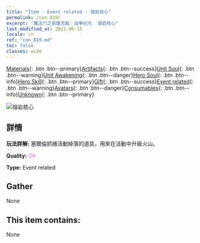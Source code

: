 ```yaml
---
title: "Item - Event related - 熔岩核心"
permalink: /con_819/
excerpt: "魔法门之英雄无敌：战争纪元  熔岩核心"
last_modified_at: 2021-06-15
locale: cn
ref: "con_819.md"
toc: false
classes: wide
---
```

 [Materials](/ItemsCN/){: .btn .btn--primary}[Artifacts](/ItemsCN/Artifacts/){: .btn .btn--success}[Unit Soul](/ItemsCN/UnitSoul/){: .btn .btn--warning}[Unit Awakening](/ItemsCN/UnitAwakening/){: .btn .btn--danger}[Hero Soul](/ItemsCN/HeroSoul/){: .btn .btn--info}[Hero Skill](/ItemsCN/HeroSkill/){: .btn .btn--primary}[Gift](/ItemsCN/Gift/){: .btn .btn--success}[Event related](/ItemsCN/Events/){: .btn .btn--warning}[Avatars](/ItemsCN/Avatars/){: .btn .btn--danger}[Consumables](/ItemsCN/Consumables/){: .btn .btn--info}[Unknown](/ItemsCN/Unknown/){: .btn .btn--primary}

 ![熔岩核心](/images/t/i_3091.png)

## 詳情
 **玩法詳解:** 塞爾倫抓捕活動掉落的道具，用來在活動中升級火山。

 **Quality:** <span style="color: #DA70D6">OK</span>

 **Type:** Event related

## Gather

  None

## This item contains:

  None

